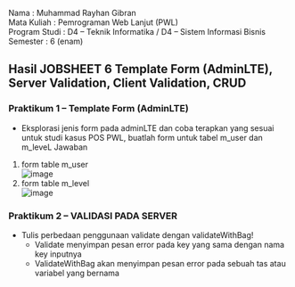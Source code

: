 Nama : Muhammad Rayhan Gibran <br>
Mata Kuliah : Pemrograman Web Lanjut (PWL) <br>
Program Studi : D4 – Teknik Informatika / D4 – Sistem Informasi Bisnis <br>
Semester : 6 (enam)  <br>

## Hasil JOBSHEET 6 Template Form (AdminLTE), Server Validation, Client Validation, CRUD

### Praktikum 1 – Template Form (AdminLTE)
- Eksplorasi jenis form pada adminLTE dan coba terapkan yang sesuai untuk studi kasus 
POS PWL, buatlah form untuk tabel m_user dan m_leveL
Jawaban </br>
1. form table m_user </br>
![image](https://github.com/gbrn7/PWL_2024/assets/127575934/a403ffcf-67e9-4bae-85eb-27649577de99)
2. form table m_level </br>
![image](https://github.com/gbrn7/PWL_2024/assets/127575934/5a114852-1bfa-47fb-9871-3745dca2e613)

### Praktikum 2 – VALIDASI PADA SERVER
- Tulis perbedaan penggunaan validate dengan validateWithBag!
    - Validate menyimpan pesan error pada key yang sama dengan nama key inputnya 
    - ValidateWithBag akan menyimpan pesan error pada sebuah tas atau variabel yang bernama
    




